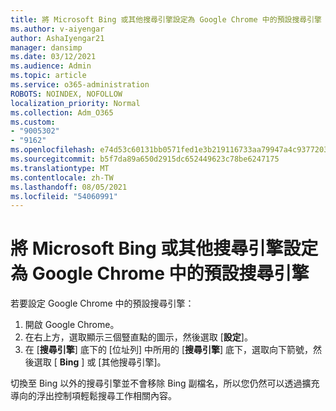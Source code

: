 ```yaml
---
title: 將 Microsoft Bing 或其他搜尋引擎設定為 Google Chrome 中的預設搜尋引擎
ms.author: v-aiyengar
author: AshaIyengar21
manager: dansimp
ms.date: 03/12/2021
ms.audience: Admin
ms.topic: article
ms.service: o365-administration
ROBOTS: NOINDEX, NOFOLLOW
localization_priority: Normal
ms.collection: Adm_O365
ms.custom:
- "9005302"
- "9162"
ms.openlocfilehash: e74d53c60131bb0571fed1e3b219116733aa79947a4c93772039da3bee0660d8
ms.sourcegitcommit: b5f7da89a650d2915dc652449623c78be6247175
ms.translationtype: MT
ms.contentlocale: zh-TW
ms.lasthandoff: 08/05/2021
ms.locfileid: "54060991"
---
```

# <a name="set-microsoft-bing-or-another-search-engine-as-the-default-search-engine-in-google-chrome"></a>將 Microsoft Bing 或其他搜尋引擎設定為 Google Chrome 中的預設搜尋引擎

若要設定 Google Chrome 中的預設搜尋引擎：

1. 開啟 Google Chrome。
1. 在右上方，選取顯示三個豎直點的圖示，然後選取 [**設定**]。
1. 在 [**搜尋引擎**] 底下的 [位址列] 中所用的 [**搜尋引擎**] 底下，選取向下箭號，然後選取 [ **Bing** ] 或 [其他搜尋引擎]。

切換至 Bing 以外的搜尋引擎並不會移除 Bing 副檔名，所以您仍然可以透過擴充導向的浮出控制項輕鬆搜尋工作相關內容。
